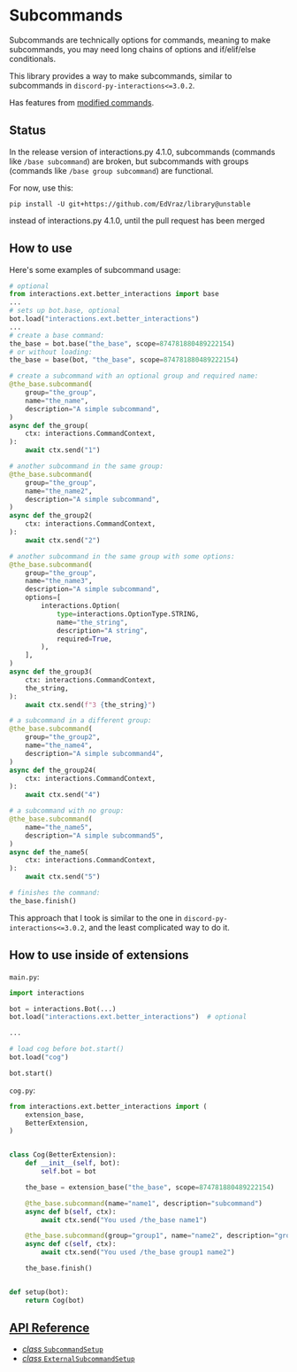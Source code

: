 # Subcommands

Subcommands are technically options for commands, meaning to make subcommands, you may need long chains of options and if/elif/else conditionals.

This library provides a way to make subcommands, similar to subcommands in `discord-py-interactions<=3.0.2`.

Has features from [modified commands](./better_commands.md).

## Status

In the release version of interactions.py 4.1.0, subcommands (commands like `/base subcommand`) are broken, but subcommands with groups (commands like `/base group subcommand`) are functional.

For now, use this:

``pip install -U git+https://github.com/EdVraz/library@unstable``

instead of interactions.py 4.1.0, until the pull request has been merged

## How to use

Here's some examples of subcommand usage:

```py
# optional
from interactions.ext.better_interactions import base
...
# sets up bot.base, optional
bot.load("interactions.ext.better_interactions")
...
# create a base command:
the_base = bot.base("the_base", scope=874781880489222154)
# or without loading:
the_base = base(bot, "the_base", scope=874781880489222154)

# create a subcommand with an optional group and required name:
@the_base.subcommand(
    group="the_group",
    name="the_name",
    description="A simple subcommand",
)
async def the_group(
    ctx: interactions.CommandContext,
):
    await ctx.send("1")

# another subcommand in the same group:
@the_base.subcommand(
    group="the_group",
    name="the_name2",
    description="A simple subcommand",
)
async def the_group2(
    ctx: interactions.CommandContext,
):
    await ctx.send("2")

# another subcommand in the same group with some options:
@the_base.subcommand(
    group="the_group",
    name="the_name3",
    description="A simple subcommand",
    options=[
        interactions.Option(
            type=interactions.OptionType.STRING,
            name="the_string",
            description="A string",
            required=True,
        ),
    ],
)
async def the_group3(
    ctx: interactions.CommandContext,
    the_string,
):
    await ctx.send(f"3 {the_string}")

# a subcommand in a different group:
@the_base.subcommand(
    group="the_group2",
    name="the_name4",
    description="A simple subcommand4",
)
async def the_group24(
    ctx: interactions.CommandContext,
):
    await ctx.send("4")

# a subcommand with no group:
@the_base.subcommand(
    name="the_name5",
    description="A simple subcommand5",
)
async def the_name5(
    ctx: interactions.CommandContext,
):
    await ctx.send("5")

# finishes the command:
the_base.finish()
```

This approach that I took is similar to the one in `discord-py-interactions<=3.0.2`, and the least complicated way to do it.

## How to use inside of extensions

``main.py``:

```py
import interactions

bot = interactions.Bot(...)
bot.load("interactions.ext.better_interactions")  # optional

...

# load cog before bot.start()
bot.load("cog")

bot.start()
```

``cog.py``:

```py
from interactions.ext.better_interactions import (
    extension_base,
    BetterExtension,
)


class Cog(BetterExtension):
    def __init__(self, bot):
        self.bot = bot

    the_base = extension_base("the_base", scope=874781880489222154)

    @the_base.subcommand(name="name1", description="subcommand")
    async def b(self, ctx):
        await ctx.send("You used /the_base name1")

    @the_base.subcommand(group="group1", name="name2", description="group subcommand")
    async def c(self, ctx):
        await ctx.send("You used /the_base group1 name2")

    the_base.finish()


def setup(bot):
    return Cog(bot)
```

## [API Reference](./api_reference.md#subcommands)

* [*class* `SubcommandSetup`](./api_reference.md#class-subcommandsetup)
* [*class* `ExternalSubcommandSetup`](./api_reference.md#class-externalsubcommandsetup)

